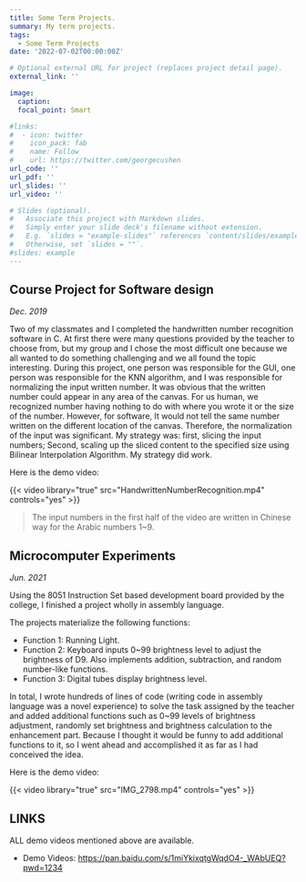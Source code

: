 ```yaml
---
title: Some Term Projects.
summary: My term projects.
tags:
  - Some Term Projects
date: '2022-07-02T00:00:00Z'

# Optional external URL for project (replaces project detail page).
external_link: ''

image:
  caption: 
  focal_point: Smart

#links:
#  - icon: twitter
#    icon_pack: fab
#    name: Follow
#    url: https://twitter.com/georgecushen
url_code: ''
url_pdf: ''
url_slides: ''
url_video: ''

# Slides (optional).
#   Associate this project with Markdown slides.
#   Simply enter your slide deck's filename without extension.
#   E.g. `slides = "example-slides"` references `content/slides/example-slides.md`.
#   Otherwise, set `slides = ""`.
#slides: example
---
```

## Course Project for Software design

*Dec. 2019*

Two of my classmates and I completed the handwritten number recognition software in C. At first there were many questions provided by the teacher to choose from, but my group and I chose the most difficult one because we all wanted to do something challenging and we all found the topic interesting. During this project, one person was responsible for the GUI, one person was responsible for the KNN algorithm, and I was responsible for normalizing the input written number. It was obvious that the written number could  appear in any area of the canvas. For us human, we recognized number having nothing to do with where you wrote it or the size of the number. However, for software, It would not tell the same number written on the different location of the canvas. Therefore, the normalization of the input was significant. My strategy was: first, slicing the input numbers; Second, scaling up the sliced content to the specified size using Bilinear Interpolation Algorithm. My strategy did work.

Here is the demo video: 

{{< video library="true" src="HandwrittenNumberRecognition.mp4" controls="yes" >}}

> The input numbers in the first half of the video are written in Chinese way for the Arabic numbers 1~9.

## Microcomputer Experiments

*Jun. 2021*

Using the 8051 Instruction Set based development board provided by the college, I finished a project wholly in assembly language.

The projects materialize the following functions: 

- Function 1: Running Light.
- Function 2: Keyboard inputs 0~99 brightness level to adjust the brightness of D9. Also implements addition, subtraction, and random number-like functions.
- Function 3: Digital tubes display brightness level.

In total, I wrote hundreds of lines of code (writing code in assembly language was a novel experience) to solve the task assigned by the teacher and added additional functions such as 0~99 levels of brightness adjustment, randomly set brightness and brightness calculation to the enhancement part. Because I thought it would be funny to add additional functions to it, so I went ahead and accomplished it as far as I had conceived the idea.

Here is the demo video: 

{{< video library="true" src="IMG_2798.mp4" controls="yes" >}}

## LINKS

ALL demo videos mentioned above are available.

- Demo Videos: https://pan.baidu.com/s/1miYkixqtgWqdO4-_WAbUEQ?pwd=1234 


